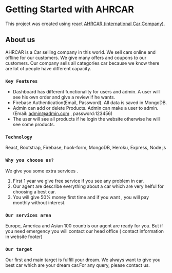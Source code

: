 # Getting Started with AHRCAR

This project was created using react [AHRCAR (international Car Company)](https://ahrcar-e7a67.web.app/).

## About us

AHRCAR is a Car selling company in this world. We sell cars online and offline for our customers. We give many offers and coupons to our customers. Our company sells all categories car because we know there are lot of people have different capacity.

### `Key Features`

* Dashboard has different functionality for users and admin. A user will see his own order 
  and give a review if he wants. 
* Firebase Authentication(Email, Password). All data is saved in MongoDB.
* Admin can add or delete Products. Admin can make a user to admin.(Email:
  admin@admin.com , password:123456)
* The user will see all products if he login the website otherwise he will see some products.

### `Technology`
React, Bootstrap, Firebase, hook-form, MongoDB, Heroku, Express, Node js

### `Why you choose us?`

We give you some extra services .
1. First 1 year we give free service if you see any problem in car.
2. Our agent are describe everything about a car which are very helful for choosing a best car. 
3. You will give 50% money first time and if you want , you will pay monthly without interest.

### `Our services area`

Europe, America and Asian 100 countris our agent are ready for you. But if you need emergency you will contact our head office ( contact information in website footer)



### `Our target`

Our first and main target is fulfill your dream. We always want to give you best car which are your dream car.For any query, please contact us.
